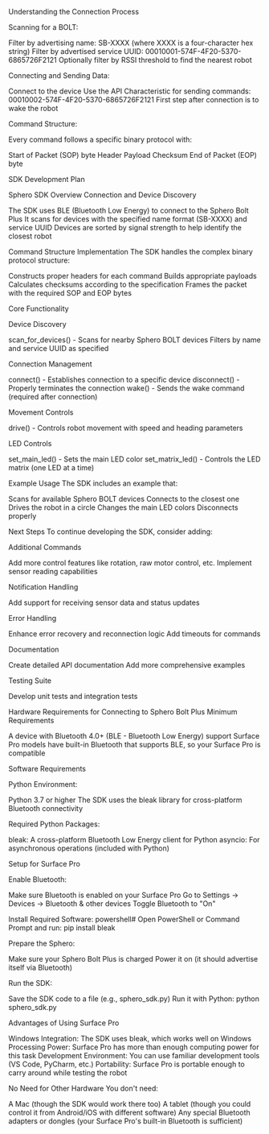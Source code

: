 Understanding the Connection Process

Scanning for a BOLT:

Filter by advertising name: SB-XXXX (where XXXX is a four-character hex string)
Filter by advertised service UUID: 00010001-574F-4F20-5370-6865726F2121
Optionally filter by RSSI threshold to find the nearest robot


Connecting and Sending Data:

Connect to the device
Use the API Characteristic for sending commands: 00010002-574F-4F20-5370-6865726F2121
First step after connection is to wake the robot


Command Structure:

Every command follows a specific binary protocol with:

Start of Packet (SOP) byte
Header
Payload
Checksum
End of Packet (EOP) byte

SDK Development Plan

Sphero SDK Overview
Connection and Device Discovery

The SDK uses BLE (Bluetooth Low Energy) to connect to the Sphero Bolt Plus
It scans for devices with the specified name format (SB-XXXX) and service UUID
Devices are sorted by signal strength to help identify the closest robot

Command Structure Implementation
The SDK handles the complex binary protocol structure:

Constructs proper headers for each command
Builds appropriate payloads
Calculates checksums according to the specification
Frames the packet with the required SOP and EOP bytes

Core Functionality

Device Discovery

scan_for_devices() - Scans for nearby Sphero BOLT devices
Filters by name and service UUID as specified


Connection Management

connect() - Establishes connection to a specific device
disconnect() - Properly terminates the connection
wake() - Sends the wake command (required after connection)


Movement Controls

drive() - Controls robot movement with speed and heading parameters


LED Controls

set_main_led() - Sets the main LED color
set_matrix_led() - Controls the LED matrix (one LED at a time)



Example Usage
The SDK includes an example that:

Scans for available Sphero BOLT devices
Connects to the closest one
Drives the robot in a circle
Changes the main LED colors
Disconnects properly

Next Steps
To continue developing the SDK, consider adding:

Additional Commands

Add more control features like rotation, raw motor control, etc.
Implement sensor reading capabilities


Notification Handling

Add support for receiving sensor data and status updates


Error Handling

Enhance error recovery and reconnection logic
Add timeouts for commands


Documentation

Create detailed API documentation
Add more comprehensive examples


Testing Suite

Develop unit tests and integration tests

Hardware Requirements for Connecting to Sphero Bolt Plus
Minimum Requirements

A device with Bluetooth 4.0+ (BLE - Bluetooth Low Energy) support
Surface Pro models have built-in Bluetooth that supports BLE, so your Surface Pro is compatible

Software Requirements

Python Environment:

Python 3.7 or higher
The SDK uses the bleak library for cross-platform Bluetooth connectivity


Required Python Packages:

bleak: A cross-platform Bluetooth Low Energy client for Python
asyncio: For asynchronous operations (included with Python)



Setup for Surface Pro

Enable Bluetooth:

Make sure Bluetooth is enabled on your Surface Pro
Go to Settings → Devices → Bluetooth & other devices
Toggle Bluetooth to "On"


Install Required Software:
powershell# Open PowerShell or Command Prompt and run:
pip install bleak

Prepare the Sphero:

Make sure your Sphero Bolt Plus is charged
Power it on (it should advertise itself via Bluetooth)


Run the SDK:

Save the SDK code to a file (e.g., sphero_sdk.py)
Run it with Python: python sphero_sdk.py



Advantages of Using Surface Pro

Windows Integration: The SDK uses bleak, which works well on Windows
Processing Power: Surface Pro has more than enough computing power for this task
Development Environment: You can use familiar development tools (VS Code, PyCharm, etc.)
Portability: Surface Pro is portable enough to carry around while testing the robot

No Need for Other Hardware
You don't need:

A Mac (though the SDK would work there too)
A tablet (though you could control it from Android/iOS with different software)
Any special Bluetooth adapters or dongles (your Surface Pro's built-in Bluetooth is sufficient)